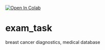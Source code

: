 [![Open In Colab](https://colab.research.google.com/assets/colab-badge.svg)](
https://colab.research.google.com/github/stefanjacim/exam_task/blob/main/Rak_dojke.ipynb)

# exam_task
breast cancer diagnostics, medical database

